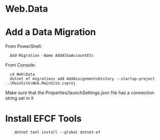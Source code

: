 # Web.Data

# Add a Data Migration
From PowerShell:
````
  Add-Migration -Name AddAlbaAccountEtc
````

From Console:
````
  cd Web\Data
  dotnet ef migrations add AddAssignmentsHistory --startup-project ..\MainSite\Web.MainSite.csproj
````

Make sure that the Properties/launchSettings.json file has a 
connection string set in it

# Install EFCF Tools
````
    dotnet tool install --global dotnet-ef
````

